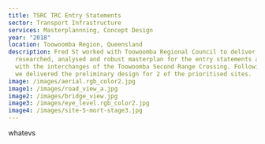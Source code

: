 ```yaml
---
title: TSRC TRC Entry Statements
sector: Transport Infrastructure
services: Masterplannning, Concept Design
year: "2018"
location: Toowoomba Region, Queensland
description: Fred St worked with Toowoomba Regional Council to deliver a fully
  researched, analysed and robust masterplan for the entry statements associated
  with the interchanges of the Toowoomba Second Range Crossing. Following this,
  we delivered the preliminary design for 2 of the prioritised sites.
image: /images/aerial.rgb_color2.jpg
image1: /images/road_view_a.jpg
image2: /images/bridge_view.jpg
image3: /images/eye_level.rgb_color2.jpg
image4: /images/site-5-mort-stage3.jpg
---
```

 w﻿hatevs